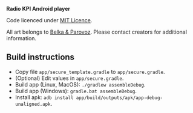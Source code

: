 __Radio KPI Android player__

Code licenced under [MIT Licence](opensource.org/licenses/MIT).

All art belongs to [Belka & Parovoz](vk.com/belkaiparovoz). Please contact creators for additional information.

Build instructions
------------------

  - Copy file `app/secure_template.gradle` to `app/secure.gradle`.
  - (Optional) Edit values in `app/secure.gradle`.
  - Build app (Linux, MacOS): `./gradlew assembleDebug`.
  - Build app (Windows): `gradle.bat assembleDebug`.
  - Install apk: `adb install app/build/outputs/apk/app-debug-unaligned.apk`.